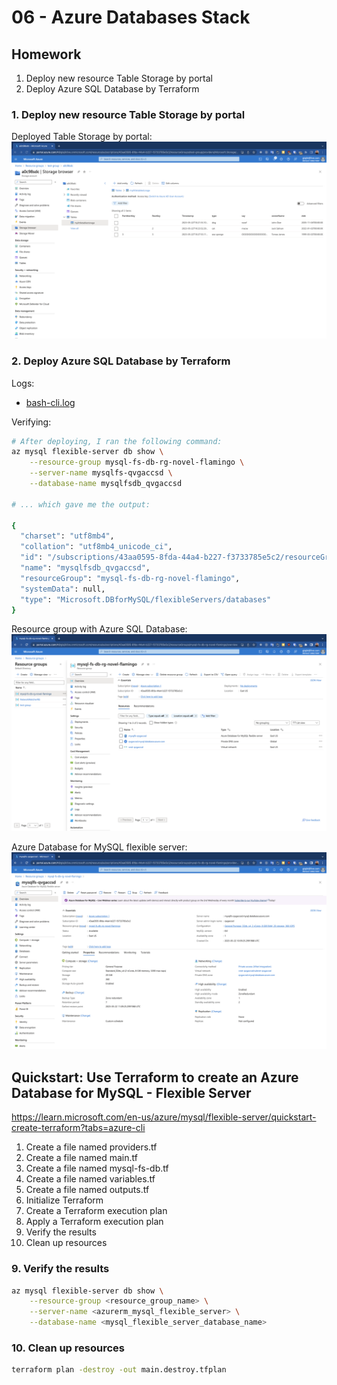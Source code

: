 # 06 - Azure Databases Stack

## Homework

1. Deploy new resource Table Storage by portal
2. Deploy Azure SQL Database by Terraform

### 1. Deploy new resource Table Storage by portal

Deployed Table Storage by portal:
![Screenshot with Table Storage](./table-storage.png)

### 2. Deploy Azure SQL Database by Terraform

Logs:

- [bash-cli.log](./bash-cli.log)

Verifying:

```bash
# After deploying, I ran the following command:
az mysql flexible-server db show \
    --resource-group mysql-fs-db-rg-novel-flamingo \
    --server-name mysqlfs-qvgaccsd \
    --database-name mysqlfsdb_qvgaccsd

# ... which gave me the output:

{
  "charset": "utf8mb4",
  "collation": "utf8mb4_unicode_ci",
  "id": "/subscriptions/43aa0595-8fda-44a4-b227-f3733785e5c2/resourceGroups/mysql-fs-db-rg-novel-flamingo/providers/Microsoft.DBforMySQL/flexibleServers/mysqlfs-qvgaccsd/databases/mysqlfsdb_qvgaccsd",
  "name": "mysqlfsdb_qvgaccsd",
  "resourceGroup": "mysql-fs-db-rg-novel-flamingo",
  "systemData": null,
  "type": "Microsoft.DBforMySQL/flexibleServers/databases"
}
```

Resource group with Azure SQL Database:
![Screenshot of deployed resource group](./sql_db_rg.png)

Azure Database for MySQL flexible server:
![Screenshot of resource](./sql_db_server.png)

## Quickstart: Use Terraform to create an Azure Database for MySQL - Flexible Server

https://learn.microsoft.com/en-us/azure/mysql/flexible-server/quickstart-create-terraform?tabs=azure-cli

1. Create a file named providers.tf
2. Create a file named main.tf
3. Create a file named mysql-fs-db.tf
4. Create a file named variables.tf
5. Create a file named outputs.tf
6. Initialize Terraform
7. Create a Terraform execution plan
8. Apply a Terraform execution plan
9. Verify the results
10. Clean up resources

### 9. Verify the results

```bash
az mysql flexible-server db show \
    --resource-group <resource_group_name> \
    --server-name <azurerm_mysql_flexible_server> \
    --database-name <mysql_flexible_server_database_name>
```

### 10. Clean up resources

```bash
terraform plan -destroy -out main.destroy.tfplan
```
